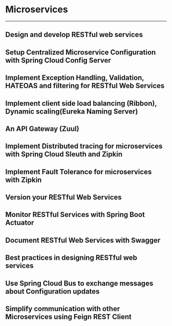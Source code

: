# Microservices 
---
## Design and develop RESTful web services
## Setup Centralized Microservice Configuration with Spring Cloud Config Server
## Implement Exception Handling, Validation, HATEOAS and filtering for RESTful Web Services
## Implement client side load balancing (Ribbon), Dynamic scaling(Eureka Naming Server)
## An API Gateway (Zuul)
## Implement Distributed tracing for microservices with Spring Cloud Sleuth and Zipkin
## Implement Fault Tolerance for microservices with Zipkin
## Version your RESTful Web Services
## Monitor RESTful Services with Spring Boot Actuator
## Document RESTful Web Services with Swagger
## Best practices in designing RESTful web services
## Use Spring Cloud Bus to exchange messages about Configuration updates
## Simplify communication with other Microservices using Feign REST Client
